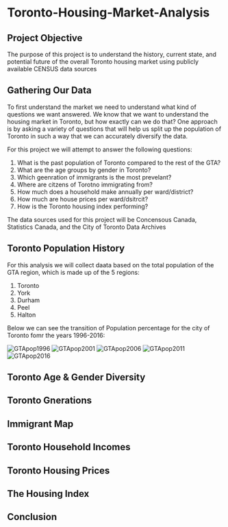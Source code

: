 # Toronto-Housing-Market-Analysis

## Project Objective

The purpose of this project is to understand the history, current state, and potential future of the overall Toronto housing market using publicly available CENSUS data sources 

## Gathering Our Data

To first understand the market we need to understand what kind of questions we want answered. We know that we want to understand the housing market in Toronto, but how exactly can we do that? One approach is by asking a variety of questions that will help us split up the population of Toronto in such a way that we can accurately diversify the data.

For this project we will attempt to answer the following questions:

1. What is the past population of Toronto compared to the rest of the GTA?
2. What are the age groups by gender in Toronto?
3. Which geenration of immigrants is the most prevelant?
4. Where are citzens of Torotno immigrating from?
5. How much does a household make annually per ward/district?
6. How much are house prices per ward/dsitrcit?
7. How is the Toronto housing index performing? 

The data sources used for this project will be Concensous Canada, Statistics Canada, and the City of Toronto Data Archives 

## Toronto Population History

For this analysis we will collect daata based on the total population of the GTA region, which is made up of the 5 regions:

1. Toronto
2. York
3. Durham
4. Peel
5. Halton

Below we can see the transition of Population percentage for the city of Toronto fomr the years 1996-2016:

![GTApop1996](https://user-images.githubusercontent.com/39222728/57117390-b2102500-6d29-11e9-8bdb-832a6c1f33fd.JPG)
![GTApop2001](https://user-images.githubusercontent.com/39222728/57117391-b2102500-6d29-11e9-8022-ff7f71cada86.JPG)
![GTApop2006](https://user-images.githubusercontent.com/39222728/57117392-b2102500-6d29-11e9-8f9e-77e1bc7e281f.JPG)
![GTApop2011](https://user-images.githubusercontent.com/39222728/57117393-b2102500-6d29-11e9-9812-5ec63809bd27.JPG)
![GTApop2016](https://user-images.githubusercontent.com/39222728/57117394-b2102500-6d29-11e9-938f-8634c47a26b7.JPG)

## Toronto Age & Gender Diversity 

## Toronto Gnerations

## Immigrant Map

## Toronto Household Incomes

## Toronto Housing Prices 

## The Housing Index 

## Conclusion 

